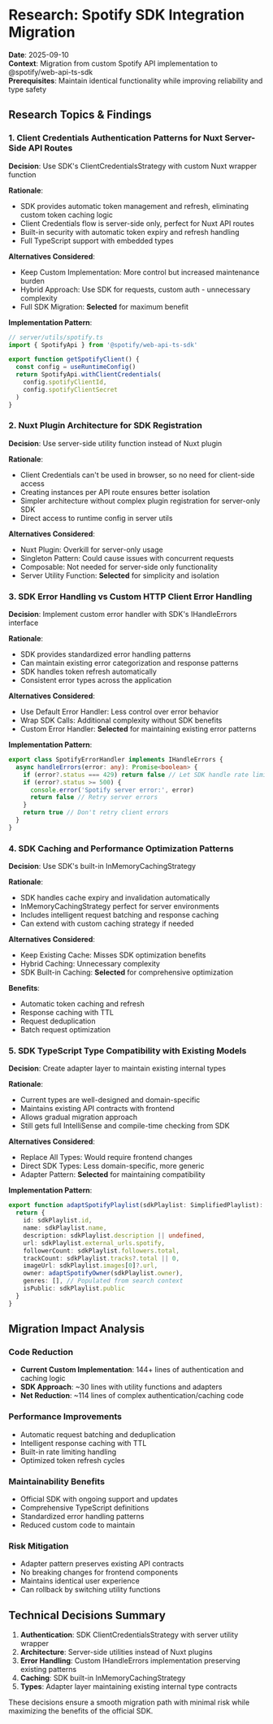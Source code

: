 # Research: Spotify SDK Integration Migration

**Date**: 2025-09-10  
**Context**: Migration from custom Spotify API implementation to @spotify/web-api-ts-sdk  
**Prerequisites**: Maintain identical functionality while improving reliability and type safety

## Research Topics & Findings

### 1. Client Credentials Authentication Patterns for Nuxt Server-Side API Routes

**Decision**: Use SDK's ClientCredentialsStrategy with custom Nuxt wrapper function

**Rationale**: 
- SDK provides automatic token management and refresh, eliminating custom token caching logic
- Client Credentials flow is server-side only, perfect for Nuxt API routes
- Built-in security with automatic token expiry and refresh handling
- Full TypeScript support with embedded types

**Alternatives Considered**:
- Keep Custom Implementation: More control but increased maintenance burden
- Hybrid Approach: Use SDK for requests, custom auth - unnecessary complexity
- Full SDK Migration: **Selected** for maximum benefit

**Implementation Pattern**:
```typescript
// server/utils/spotify.ts
import { SpotifyApi } from '@spotify/web-api-ts-sdk'

export function getSpotifyClient() {
  const config = useRuntimeConfig()
  return SpotifyApi.withClientCredentials(
    config.spotifyClientId,
    config.spotifyClientSecret
  )
}
```

### 2. Nuxt Plugin Architecture for SDK Registration

**Decision**: Use server-side utility function instead of Nuxt plugin

**Rationale**:
- Client Credentials can't be used in browser, so no need for client-side access
- Creating instances per API route ensures better isolation
- Simpler architecture without complex plugin registration for server-only SDK
- Direct access to runtime config in server utils

**Alternatives Considered**:
- Nuxt Plugin: Overkill for server-only usage
- Singleton Pattern: Could cause issues with concurrent requests  
- Composable: Not needed for server-side only functionality
- Server Utility Function: **Selected** for simplicity and isolation

### 3. SDK Error Handling vs Custom HTTP Client Error Handling

**Decision**: Implement custom error handler with SDK's IHandleErrors interface

**Rationale**:
- SDK provides standardized error handling patterns
- Can maintain existing error categorization and response patterns
- SDK handles token refresh automatically
- Consistent error types across the application

**Alternatives Considered**:
- Use Default Error Handler: Less control over error behavior
- Wrap SDK Calls: Additional complexity without SDK benefits
- Custom Error Handler: **Selected** for maintaining existing error patterns

**Implementation Pattern**:
```typescript
export class SpotifyErrorHandler implements IHandleErrors {
  async handleErrors(error: any): Promise<boolean> {
    if (error?.status === 429) return false // Let SDK handle rate limiting
    if (error?.status >= 500) {
      console.error('Spotify server error:', error)
      return false // Retry server errors
    }
    return true // Don't retry client errors
  }
}
```

### 4. SDK Caching and Performance Optimization Patterns

**Decision**: Use SDK's built-in InMemoryCachingStrategy

**Rationale**:
- SDK handles cache expiry and invalidation automatically
- InMemoryCachingStrategy perfect for server environments
- Includes intelligent request batching and response caching
- Can extend with custom caching strategy if needed

**Alternatives Considered**:
- Keep Existing Cache: Misses SDK optimization benefits
- Hybrid Caching: Unnecessary complexity
- SDK Built-in Caching: **Selected** for comprehensive optimization

**Benefits**:
- Automatic token caching and refresh
- Response caching with TTL
- Request deduplication
- Batch request optimization

### 5. SDK TypeScript Type Compatibility with Existing Models

**Decision**: Create adapter layer to maintain existing internal types

**Rationale**:
- Current types are well-designed and domain-specific
- Maintains existing API contracts with frontend
- Allows gradual migration approach
- Still gets full IntelliSense and compile-time checking from SDK

**Alternatives Considered**:
- Replace All Types: Would require frontend changes
- Direct SDK Types: Less domain-specific, more generic
- Adapter Pattern: **Selected** for maintaining compatibility

**Implementation Pattern**:
```typescript
export function adaptSpotifyPlaylist(sdkPlaylist: SimplifiedPlaylist): Playlist {
  return {
    id: sdkPlaylist.id,
    name: sdkPlaylist.name,
    description: sdkPlaylist.description || undefined,
    url: sdkPlaylist.external_urls.spotify,
    followerCount: sdkPlaylist.followers.total,
    trackCount: sdkPlaylist.tracks?.total || 0,
    imageUrl: sdkPlaylist.images[0]?.url,
    owner: adaptSpotifyOwner(sdkPlaylist.owner),
    genres: [], // Populated from search context
    isPublic: sdkPlaylist.public
  }
}
```

## Migration Impact Analysis

### Code Reduction
- **Current Custom Implementation**: 144+ lines of authentication and caching logic
- **SDK Approach**: ~30 lines with utility functions and adapters
- **Net Reduction**: ~114 lines of complex authentication/caching code

### Performance Improvements
- Automatic request batching and deduplication
- Intelligent response caching with TTL
- Built-in rate limiting handling
- Optimized token refresh cycles

### Maintainability Benefits
- Official SDK with ongoing support and updates
- Comprehensive TypeScript definitions
- Standardized error handling patterns
- Reduced custom code to maintain

### Risk Mitigation
- Adapter pattern preserves existing API contracts
- No breaking changes for frontend components
- Maintains identical user experience
- Can rollback by switching utility functions

## Technical Decisions Summary

1. **Authentication**: SDK ClientCredentialsStrategy with server utility wrapper
2. **Architecture**: Server-side utilities instead of Nuxt plugins
3. **Error Handling**: Custom IHandleErrors implementation preserving existing patterns
4. **Caching**: SDK built-in InMemoryCachingStrategy
5. **Types**: Adapter layer maintaining existing internal type contracts

These decisions ensure a smooth migration path with minimal risk while maximizing the benefits of the official SDK.